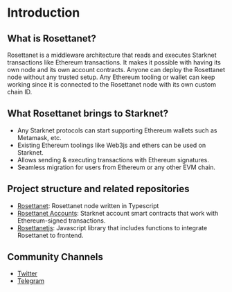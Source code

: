 # Introduction


## What is Rosettanet?

Rosettanet is a middleware architecture that reads and executes Starknet transactions like Ethereum transactions. It makes it possible with having its own node and its own account contracts. Anyone can deploy the Rosettanet node without any trusted setup. Any Ethereum tooling or wallet can keep working since it is connected to the Rosettanet node with its own custom chain ID.

## What Rosettanet brings to Starknet?

- Any Starknet protocols can start supporting Ethereum wallets such as Metamask, etc.
- Existing Ethereum toolings like Web3js and ethers can be used on Starknet.
- Allows sending & executing transactions with Ethereum signatures.
- Seamless migration for users from Ethereum or any other EVM chain.

## Project structure and related repositories

- [Rosettanet](https://github.com/Digine-Labs/rosettanet): Rosettanet node written in Typescript
- [Rosettanet Accounts](https://github.com/Digine-Labs/rosettacontracts): Starknet account smart contracts that work with Ethereum-signed transactions.
- [Rosettanetjs](https://github.com/Digine-Labs/rosettanetjs): Javascript library that includes functions to integrate Rosettanet to frontend.

## Community Channels

- [Twitter](https://x.com/rosettanetstark)
- [Telegram](https://t.me/rosettanet)